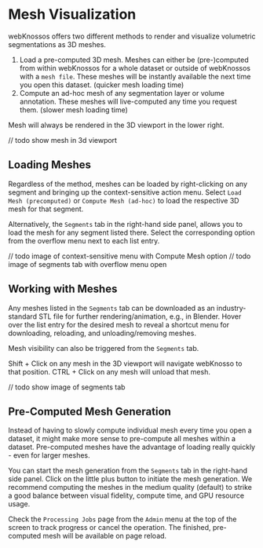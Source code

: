 # Mesh Visualization
webKnossos offers two different methods to render and visualize volumetric segmentations as 3D meshes.

1. Load a pre-computed 3D mesh. Meshes can either be (pre-)computed from within webKnossos for a whole dataset or outside of webKnossos with a `mesh file`. These meshes will be instantly available the next time you open this dataset. (quicker mesh loading time)
2. Compute an ad-hoc mesh of any segmentation layer or volume annotation. These meshes will live-computed any time you request them. (slower mesh loading time)

Mesh will always be rendered in the 3D viewport in the lower right. 

// todo show mesh in 3d viewport

## Loading Meshes
Regardless of the method, meshes can be loaded by right-clicking on any segment and bringing up the context-sensitive action menu. Select `Load Mesh (precomputed)` or `Compute Mesh (ad-hoc)` to load the respective 3D mesh for that segment.

Alternatively, the `Segments` tab in the right-hand side panel, allows you to load the mesh for any segment listed there. Select the corresponding option from the overflow menu next to each list entry.

// todo image of context-sensitive menu with Compute Mesh option
// todo image of segments tab with overflow menu open

## Working with Meshes
Any meshes listed in the `Segments` tab can be downloaded as an industry-standard STL file for further rendering/animation, e.g., in Blender. Hover over the list entry for the desired mesh to reveal a shortcut menu for downloading, reloading, and unloading/removing meshes.

Mesh visibility can also be triggered from the `Segments` tab.

Shift + Click on any mesh in the 3D viewport will navigate webKnosso to that position.
CTRL + Click on any mesh will unload that mesh.

// todo show image of segments tab

## Pre-Computed Mesh Generation
Instead of having to slowly compute individual mesh every time you open a dataset, it might make more sense to pre-compute all meshes within a dataset. Pre-computed meshes have the advantage of loading really quickly - even for larger meshes.

You can start the mesh generation from the `Segments` tab in the right-hand side panel. Click on the little plus button to initiate the mesh generation. We recommend computing the meshes in the medium quality (default) to strike a good balance between visual fidelity, compute time, and GPU resource usage.

Check the `Processing Jobs` page from the `Admin` menu at the top of the screen to track progress or cancel the operation. The finished, pre-computed mesh will be available on page reload. 